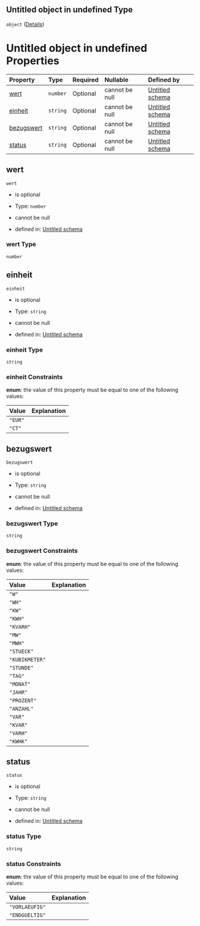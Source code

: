 ## Untitled object in undefined Type

`object` ([Details](preis.md))

# Untitled object in undefined Properties

| Property                  | Type     | Required | Nullable       | Defined by                                                                                                                                                                 |
| :------------------------ | :------- | :------- | :------------- | :------------------------------------------------------------------------------------------------------------------------------------------------------------------------- |
| [wert](#wert)             | `number` | Optional | cannot be null | [Untitled schema](preis-properties-wert.md "https://raw.githubusercontent.com/conuti-gmbh/bo4e-schema/master/schemas/v1/com/Preis.schema.json#/properties/wert")           |
| [einheit](#einheit)       | `string` | Optional | cannot be null | [Untitled schema](waehrungseinheit.md "https://raw.githubusercontent.com/conuti-gmbh/bo4e-schema/master/schemas/v1/enum/Waehrungseinheit.schema.json#/properties/einheit") |
| [bezugswert](#bezugswert) | `string` | Optional | cannot be null | [Untitled schema](mengeneinheit.md "https://raw.githubusercontent.com/conuti-gmbh/bo4e-schema/master/schemas/v1/enum/Mengeneinheit.schema.json#/properties/bezugswert")    |
| [status](#status)         | `string` | Optional | cannot be null | [Untitled schema](preisstatus.md "https://raw.githubusercontent.com/conuti-gmbh/bo4e-schema/master/schemas/v1/enum/Preisstatus.schema.json#/properties/status")            |

## wert



`wert`

*   is optional

*   Type: `number`

*   cannot be null

*   defined in: [Untitled schema](preis-properties-wert.md "https://raw.githubusercontent.com/conuti-gmbh/bo4e-schema/master/schemas/v1/com/Preis.schema.json#/properties/wert")

### wert Type

`number`

## einheit



`einheit`

*   is optional

*   Type: `string`

*   cannot be null

*   defined in: [Untitled schema](waehrungseinheit.md "https://raw.githubusercontent.com/conuti-gmbh/bo4e-schema/master/schemas/v1/enum/Waehrungseinheit.schema.json#/properties/einheit")

### einheit Type

`string`

### einheit Constraints

**enum**: the value of this property must be equal to one of the following values:

| Value   | Explanation |
| :------ | :---------- |
| `"EUR"` |             |
| `"CT"`  |             |

## bezugswert



`bezugswert`

*   is optional

*   Type: `string`

*   cannot be null

*   defined in: [Untitled schema](mengeneinheit.md "https://raw.githubusercontent.com/conuti-gmbh/bo4e-schema/master/schemas/v1/enum/Mengeneinheit.schema.json#/properties/bezugswert")

### bezugswert Type

`string`

### bezugswert Constraints

**enum**: the value of this property must be equal to one of the following values:

| Value          | Explanation |
| :------------- | :---------- |
| `"W"`          |             |
| `"WH"`         |             |
| `"KW"`         |             |
| `"KWH"`        |             |
| `"KVARH"`      |             |
| `"MW"`         |             |
| `"MWH"`        |             |
| `"STUECK"`     |             |
| `"KUBIKMETER"` |             |
| `"STUNDE"`     |             |
| `"TAG"`        |             |
| `"MONAT"`      |             |
| `"JAHR"`       |             |
| `"PROZENT"`    |             |
| `"ANZAHL"`     |             |
| `"VAR"`        |             |
| `"KVAR"`       |             |
| `"VARH"`       |             |
| `"KWHK"`       |             |

## status



`status`

*   is optional

*   Type: `string`

*   cannot be null

*   defined in: [Untitled schema](preisstatus.md "https://raw.githubusercontent.com/conuti-gmbh/bo4e-schema/master/schemas/v1/enum/Preisstatus.schema.json#/properties/status")

### status Type

`string`

### status Constraints

**enum**: the value of this property must be equal to one of the following values:

| Value          | Explanation |
| :------------- | :---------- |
| `"VORLAEUFIG"` |             |
| `"ENDGUELTIG"` |             |
